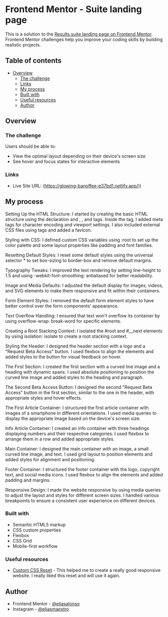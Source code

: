 # Frontend Mentor - Suite landing page

This is a solution to the [Results suite landing page on Frontend Mentor](https://www.frontendmentor.io/challenges/suite-landing-page-tj_eaU-Ra). Frontend Mentor challenges help you improve your coding skills by building realistic projects. 

## Table of contents

- [Overview](#overview)
  - [The challenge](#the-challenge)
  - [Links](#links)
  - [My process](#my-process)
  - [Built with](#built-with)
  - [Useful resources](#useful-resources)
  - [Author](#author)

## Overview

### The challenge

Users should be able to:

- View the optimal layout depending on their device's screen size
- See hover and focus states for interactive elements

### Links

- Live Site URL: (https://glowing-banoffee-e37bd1.netlify.app/))

## My process

Setting Up the HTML Structure: I started by creating the basic HTML structure using the <!DOCTYPE html> declaration and <html>, <head>, and <body> tags. Inside the <head> tag, I added meta tags for character encoding and viewport settings. I also included external CSS files using <link> tags and added a favicon.

Styling with CSS: I defined custom CSS variables using :root to set up the color palette and some layout properties like padding and font families.

Resetting Default Styles: I reset some default styles using the universal selector * to set box-sizing to border-box and remove default margins.

Typography Tweaks: I improved the text rendering by setting line-height to 1.5 and using -webkit-font-smoothing: antialiased for better readability.

Image and Media Defaults: I adjusted the default display for images, videos, and SVG elements to make them responsive and fit within their containers.

Form Element Styles: I removed the default form element styles to have better control over the form components' appearance.

Text Overflow Handling: I ensured that text won't overflow its container by using overflow-wrap: break-word for specific elements.

Creating a Root Stacking Context: I isolated the #root and #__next elements by using isolation: isolate to create a root stacking context.

Styling the Header: I designed the header section with a logo and a "Request Beta Access" button. I used flexbox to align the elements and added styles to the button for visual feedback on hover.

The First Section: I created the first section with a curved line image and a heading with dynamic spans. I used absolute positioning to position the curved line image and added styles to the heading and paragraph.

The Second Beta Access Button: I designed the second "Request Beta Access" button in the first section, similar to the one in the header, with appropriate styles and hover effects.

The First Article Container: I structured the first article container with images of a smartphone in different orientations. I used media queries to display the appropriate image based on the device's screen size.

Info Article Container: I created an info container with three headings displaying numbers and their respective categories. I used flexbox to arrange them in a row and added appropriate styles.

Main Container: I designed the main container with an image, a small curved line image, and text. I used grid layout to position elements and added styles for alignment and positioning.

Footer Container: I structured the footer container with the logo, copyright text, and social media icons. I used flexbox to align the elements and added padding and margins.

Responsive Design: I made the website responsive by using media queries to adjust the layout and styles for different screen sizes. I handled various breakpoints to ensure a consistent user experience on different devices.
### Built with

- Semantic HTML5 markup
- CSS custom properties
- Flexbox
- CSS Grid
- Mobile-first workflow

### Useful resources

- [Custom CSS Reset](https://www.joshwcomeau.com/css/custom-css-reset/) - This helped me to create a really good responsive website. I really liked this reset and will use it again.

## Author

- Frontend Mentor - [@eliasalonso](https://www.frontendmentor.io/profile/eliasalonso)
- Instagram - [@eliasmaestro](https://www.instagram.com/eliasmaestro)
